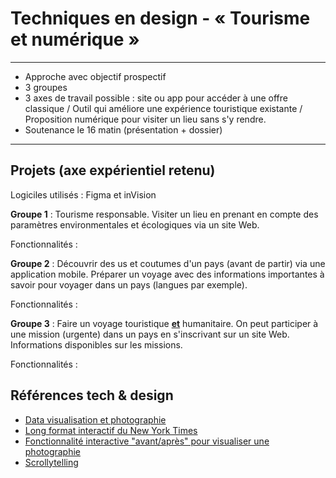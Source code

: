 # Techniques en design - « Tourisme et numérique »

---

- Approche avec objectif prospectif
- 3 groupes
- 3 axes de travail possible : site ou app pour accéder à une offre classique / Outil qui améliore une expérience touristique existante / Proposition numérique pour visiter un lieu sans s'y rendre.
- Soutenance le 16 matin (présentation + dossier)

---

## Projets (axe expérientiel retenu)

Logiciles utilisés : Figma et inVision

**Groupe 1** : Tourisme responsable. Visiter un lieu en prenant en compte des paramètres environmentales et écologiques via un site Web.

Fonctionnalités :

**Groupe 2** : Découvrir des us et coutumes d'un pays (avant de partir) via une application mobile. Préparer un voyage avec des informations importantes à savoir pour voyager dans un pays (langues par exemple).

Fonctionnalités :

**Groupe 3** : Faire un voyage touristique **<u>et</u>** humanitaire. On peut participer à une mission (urgente) dans un pays en s'inscrivant sur un site Web. Informations disponibles sur les missions.

Fonctionnalités :

## Références tech & design

- [Data visualisation et photographie](<https://uxdesign.cc/data-visualization-photography-as-a-design-lens-97a56ebbfd14>)
- [Long format interactif du New York Times](https://www.nytimes.com/interactive/2019/07/16/world/europe/notre-dame.html)
- [Fonctionnalité interactive "avant/après" pour visualiser une photographie](https://www.re.photos/fr/)
- [Scrollytelling](https://pudding.cool/process/introducing-scrollama/)